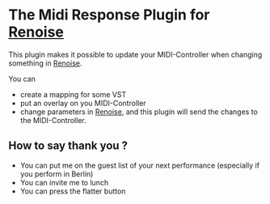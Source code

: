 # The Midi Response Plugin for [Renoise](http://www.renoise.com/)

This plugin makes it possible to update your MIDI-Controller when changing something in
[Renoise](http://www.renoise.com/).

You can

* create a mapping for some VST
* put an overlay on you MIDI-Controller
* change parameters in  [Renoise](http://www.renoise.com/), and this plugin will send the changes to the MIDI-Controller.


## How to say thank you ?

* You can put me on the guest list of your next performance (especially if you perform in Berlin)
* You can invite me to lunch
* You can press the flatter button
